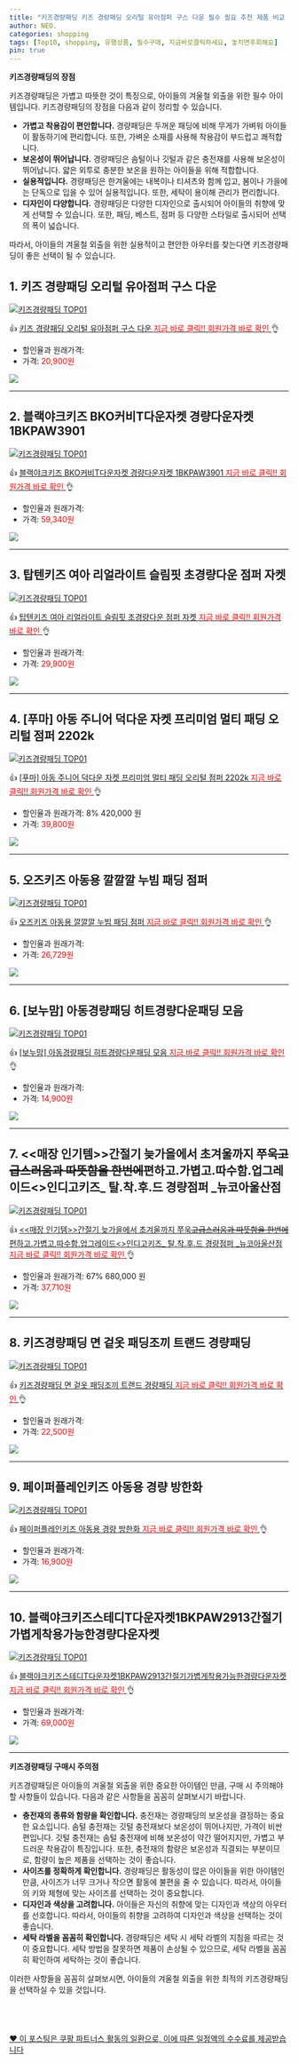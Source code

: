 ```yaml
---
title: "키즈경량패딩 키즈 경량패딩 오리털 유아점퍼 구스 다운 필수 필요 추천 제품 비교 최저 가격 비교 장점 구매 후기 구매평"
author: NEO.
categories: shopping
tags: [Top10, shopping, 유행상품, 필수구매, 지금바로클릭하세요, 놓치면후회해요]
pin: true
---
```

**키즈경량패딩의 장점**

키즈경량패딩은 가볍고 따뜻한 것이 특징으로, 아이들의 겨울철 외출을 위한 필수 아이템입니다. 키즈경량패딩의 장점을 다음과 같이 정리할 수 있습니다.

* **가볍고 착용감이 편안합니다.** 경량패딩은 두꺼운 패딩에 비해 무게가 가벼워 아이들이 활동하기에 편리합니다. 또한, 가벼운 소재를 사용해 착용감이 부드럽고 쾌적합니다.
* **보온성이 뛰어납니다.** 경량패딩은 솜털이나 깃털과 같은 충전재를 사용해 보온성이 뛰어납니다. 얇은 외투로 충분한 보온을 원하는 아이들을 위해 적합합니다.
* **실용적입니다.** 경량패딩은 한겨울에는 내복이나 티셔츠와 함께 입고, 봄이나 가을에는 단독으로 입을 수 있어 실용적입니다. 또한, 세탁이 용이해 관리가 편리합니다.
* **디자인이 다양합니다.** 경량패딩은 다양한 디자인으로 출시되어 아이들의 취향에 맞게 선택할 수 있습니다. 또한, 패딩, 베스트, 점퍼 등 다양한 스타일로 출시되어 선택의 폭이 넓습니다.

따라서, 아이들의 겨울철 외출을 위한 실용적이고 편안한 아우터를 찾는다면 키즈경량패딩이 좋은 선택이 될 수 있습니다.

   

## 1. 키즈 경량패딩 오리털 유아점퍼 구스 다운

[![키즈경량패딩 TOP01](https://thumbnail6.coupangcdn.com/thumbnails/remote/490x490ex/image/vendor_inventory/a06f/d21cbc4bd311241eedf3b273631da79c943186b15bf9fdf18145af04c46a.png)](https://link.coupang.com/re/AFFSDP?lptag=AF3617701&subid=GithubCoopas&pageKey=7696551868&traceid=V0-153&itemId=20595283116&vendorItemId=87670056840)


👍 [키즈 경량패딩 오리털 유아점퍼 구스 다운 <font color=red> 지금 바로 클릭!! 회원가격 바로 확인 </font> ](https://link.coupang.com/re/AFFSDP?lptag=AF3617701&subid=GithubCoopas&pageKey=7696551868&traceid=V0-153&itemId=20595283116&vendorItemId=87670056840) 👌 


- 할인율과 원래가격: 
- 가격: <span style='color:red'>20,900원</span>

[![](/discount_price.png)](https://link.coupang.com/re/AFFSDP?lptag=AF3617701&subid=GithubCoopas&pageKey=7696551868&traceid=V0-153&itemId=20595283116&vendorItemId=87670056840)

---


   

## 2. 블랙야크키즈 BKO커비T다운자켓 경량다운자켓 1BKPAW3901

[![키즈경량패딩 TOP01](https://thumbnail9.coupangcdn.com/thumbnails/remote/490x490ex/image/vendor_inventory/5fec/9202a1b1804ad91ae694ed1489599a417a68a1f4610876150c90e1326376.jpg)](https://link.coupang.com/re/AFFSDP?lptag=AF3617701&subid=GithubCoopas&pageKey=7601092540&traceid=V0-153&itemId=20107253145&vendorItemId=87202148322)


👍 [블랙야크키즈 BKO커비T다운자켓 경량다운자켓 1BKPAW3901 <font color=red> 지금 바로 클릭!! 회원가격 바로 확인 </font> ](https://link.coupang.com/re/AFFSDP?lptag=AF3617701&subid=GithubCoopas&pageKey=7601092540&traceid=V0-153&itemId=20107253145&vendorItemId=87202148322) 👌 


- 할인율과 원래가격: 
- 가격: <span style='color:red'>59,340원</span>

[![](/discount_price.png)](https://link.coupang.com/re/AFFSDP?lptag=AF3617701&subid=GithubCoopas&pageKey=7601092540&traceid=V0-153&itemId=20107253145&vendorItemId=87202148322)

---


   

## 3. 탑텐키즈 여아 리얼라이트 슬림핏 초경량다운 점퍼 자켓

[![키즈경량패딩 TOP01](https://thumbnail10.coupangcdn.com/thumbnails/remote/490x490ex/image/vendor_inventory/2505/f927bb9b9d08e0be3051d9ab6280cbee4400348b749c4db116368b255363.jpg)](https://link.coupang.com/re/AFFSDP?lptag=AF3617701&subid=GithubCoopas&pageKey=7636060768&traceid=V0-153&itemId=20277331249&vendorItemId=85092567330)


👍 [탑텐키즈 여아 리얼라이트 슬림핏 초경량다운 점퍼 자켓 <font color=red> 지금 바로 클릭!! 회원가격 바로 확인 </font> ](https://link.coupang.com/re/AFFSDP?lptag=AF3617701&subid=GithubCoopas&pageKey=7636060768&traceid=V0-153&itemId=20277331249&vendorItemId=85092567330) 👌 


- 할인율과 원래가격: 
- 가격: <span style='color:red'>29,900원</span>

[![](/discount_price.png)](https://link.coupang.com/re/AFFSDP?lptag=AF3617701&subid=GithubCoopas&pageKey=7636060768&traceid=V0-153&itemId=20277331249&vendorItemId=85092567330)

---


   

## 4. [푸마] 아동 주니어 덕다운 자켓 프리미엄 멀티 패딩 오리털 점퍼 2202k

[![키즈경량패딩 TOP01](https://thumbnail9.coupangcdn.com/thumbnails/remote/490x490ex/image/vendor_inventory/d298/d58448918dba0c6a82e3417d33fa850bac57cd0720fd2ec5d4218824c2c5.jpg)](https://link.coupang.com/re/AFFSDP?lptag=AF3617701&subid=GithubCoopas&pageKey=6667435480&traceid=V0-153&itemId=15327595578&vendorItemId=82547903170)


👍 [[푸마] 아동 주니어 덕다운 자켓 프리미엄 멀티 패딩 오리털 점퍼 2202k <font color=red> 지금 바로 클릭!! 회원가격 바로 확인 </font> ](https://link.coupang.com/re/AFFSDP?lptag=AF3617701&subid=GithubCoopas&pageKey=6667435480&traceid=V0-153&itemId=15327595578&vendorItemId=82547903170) 👌 


- 할인율과 원래가격: 8%  420,000   원
- 가격: <span style='color:red'>39,800원</span>

[![](/discount_price.png)](https://link.coupang.com/re/AFFSDP?lptag=AF3617701&subid=GithubCoopas&pageKey=6667435480&traceid=V0-153&itemId=15327595578&vendorItemId=82547903170)

---


   

## 5. 오즈키즈 아동용 깔깔깔 누빔 패딩 점퍼

[![키즈경량패딩 TOP01](https://thumbnail7.coupangcdn.com/thumbnails/remote/490x490ex/image/retail/images/2019/09/03/11/9/c813132a-1ac3-4cc4-a2d5-544eae5088e0.jpg)](https://link.coupang.com/re/AFFSDP?lptag=AF3617701&subid=GithubCoopas&pageKey=293940778&traceid=V0-153&itemId=927825259&vendorItemId=5304219576)


👍 [오즈키즈 아동용 깔깔깔 누빔 패딩 점퍼 <font color=red> 지금 바로 클릭!! 회원가격 바로 확인 </font> ](https://link.coupang.com/re/AFFSDP?lptag=AF3617701&subid=GithubCoopas&pageKey=293940778&traceid=V0-153&itemId=927825259&vendorItemId=5304219576) 👌 


- 할인율과 원래가격: 
- 가격: <span style='color:red'>26,729원</span>

[![](/discount_price.png)](https://link.coupang.com/re/AFFSDP?lptag=AF3617701&subid=GithubCoopas&pageKey=293940778&traceid=V0-153&itemId=927825259&vendorItemId=5304219576)

---


   

## 6. [보누맘] 아동경량패딩 히트경량다운패딩 모음

[![키즈경량패딩 TOP01](https://thumbnail10.coupangcdn.com/thumbnails/remote/490x490ex/image/vendor_inventory/87fa/d4a468d70c0d53b24a789316f57e35e613a0298be704719c6aa079a4c0a9.jpg)](https://link.coupang.com/re/AFFSDP?lptag=AF3617701&subid=GithubCoopas&pageKey=332991908&traceid=V0-153&itemId=1063670953&vendorItemId=70998763578)


👍 [[보누맘] 아동경량패딩 히트경량다운패딩 모음 <font color=red> 지금 바로 클릭!! 회원가격 바로 확인 </font> ](https://link.coupang.com/re/AFFSDP?lptag=AF3617701&subid=GithubCoopas&pageKey=332991908&traceid=V0-153&itemId=1063670953&vendorItemId=70998763578) 👌 


- 할인율과 원래가격: 
- 가격: <span style='color:red'>14,900원</span>

[![](/discount_price.png)](https://link.coupang.com/re/AFFSDP?lptag=AF3617701&subid=GithubCoopas&pageKey=332991908&traceid=V0-153&itemId=1063670953&vendorItemId=70998763578)

---


   

## 7. <<매장 인기템>>간절기 늦가을에서 초겨울까지 쭈욱~~고급스러움과 따뜻함을 한번에~~편하고.가볍고.따수함.업그레이드<>인디고키즈_ 탈.착.후.드 경량점퍼 _뉴코아울산점

[![키즈경량패딩 TOP01](https://thumbnail9.coupangcdn.com/thumbnails/remote/490x490ex/image/vendor_inventory/230f/1dc7732dcdc6f0482c79f043e064d81731a30bbe854d5e7a937e92a771ac.jpg)](https://link.coupang.com/re/AFFSDP?lptag=AF3617701&subid=GithubCoopas&pageKey=7637829594&traceid=V0-153&itemId=20285852327&vendorItemId=87372248390)


👍 [<<매장 인기템>>간절기 늦가을에서 초겨울까지 쭈욱~~고급스러움과 따뜻함을 한번에~~편하고.가볍고.따수함.업그레이드<>인디고키즈_ 탈.착.후.드 경량점퍼 _뉴코아울산점 <font color=red> 지금 바로 클릭!! 회원가격 바로 확인 </font> ](https://link.coupang.com/re/AFFSDP?lptag=AF3617701&subid=GithubCoopas&pageKey=7637829594&traceid=V0-153&itemId=20285852327&vendorItemId=87372248390) 👌 


- 할인율과 원래가격: 67%  680,000   원
- 가격: <span style='color:red'>37,710원</span>

[![](/discount_price.png)](https://link.coupang.com/re/AFFSDP?lptag=AF3617701&subid=GithubCoopas&pageKey=7637829594&traceid=V0-153&itemId=20285852327&vendorItemId=87372248390)

---


   

## 8. 키즈경량패딩 면 겉옷 패딩조끼 트랜드 경량패딩

[![키즈경량패딩 TOP01](https://thumbnail10.coupangcdn.com/thumbnails/remote/490x490ex/image/vendor_inventory/e97b/f865780f63ad0df6988167dc8d3c412ba4950f8656dec30afd738e526668.jpg)](https://link.coupang.com/re/AFFSDP?lptag=AF3617701&subid=GithubCoopas&pageKey=7685312880&traceid=V0-153&itemId=20536680005&vendorItemId=87613455717)


👍 [키즈경량패딩 면 겉옷 패딩조끼 트랜드 경량패딩 <font color=red> 지금 바로 클릭!! 회원가격 바로 확인 </font> ](https://link.coupang.com/re/AFFSDP?lptag=AF3617701&subid=GithubCoopas&pageKey=7685312880&traceid=V0-153&itemId=20536680005&vendorItemId=87613455717) 👌 


- 할인율과 원래가격: 
- 가격: <span style='color:red'>22,500원</span>

[![](/discount_price.png)](https://link.coupang.com/re/AFFSDP?lptag=AF3617701&subid=GithubCoopas&pageKey=7685312880&traceid=V0-153&itemId=20536680005&vendorItemId=87613455717)

---


   

## 9. 페이퍼플레인키즈 아동용 경량 방한화

[![키즈경량패딩 TOP01](https://thumbnail6.coupangcdn.com/thumbnails/remote/490x490ex/image/vendor_inventory/d88d/5c7a31582f34a64ecf1ba989cd8962a163cbed2b799d05e45c4947f1d268.jpg)](https://link.coupang.com/re/AFFSDP?lptag=AF3617701&subid=GithubCoopas&pageKey=6168897573&traceid=V0-153&itemId=12027644729&vendorItemId=78531581733)


👍 [페이퍼플레인키즈 아동용 경량 방한화 <font color=red> 지금 바로 클릭!! 회원가격 바로 확인 </font> ](https://link.coupang.com/re/AFFSDP?lptag=AF3617701&subid=GithubCoopas&pageKey=6168897573&traceid=V0-153&itemId=12027644729&vendorItemId=78531581733) 👌 


- 할인율과 원래가격: 
- 가격: <span style='color:red'>16,900원</span>

[![](/discount_price.png)](https://link.coupang.com/re/AFFSDP?lptag=AF3617701&subid=GithubCoopas&pageKey=6168897573&traceid=V0-153&itemId=12027644729&vendorItemId=78531581733)

---


   

## 10. 블랙야크키즈스테디T다운자켓1BKPAW2913간절기가볍게착용가능한경량다운자켓

[![키즈경량패딩 TOP01](https://thumbnail6.coupangcdn.com/thumbnails/remote/490x490ex/image/vendor_inventory/78f4/75691f4ac7318e13af6a6a4dbc53648b5ebce38e6216cd361060874f42d6.jpg)](https://link.coupang.com/re/AFFSDP?lptag=AF3617701&subid=GithubCoopas&pageKey=7558672973&traceid=V0-153&itemId=19908710352&vendorItemId=87008670234)


👍 [블랙야크키즈스테디T다운자켓1BKPAW2913간절기가볍게착용가능한경량다운자켓 <font color=red> 지금 바로 클릭!! 회원가격 바로 확인 </font> ](https://link.coupang.com/re/AFFSDP?lptag=AF3617701&subid=GithubCoopas&pageKey=7558672973&traceid=V0-153&itemId=19908710352&vendorItemId=87008670234) 👌 


- 할인율과 원래가격: 
- 가격: <span style='color:red'>69,000원</span>

[![](/discount_price.png)](https://link.coupang.com/re/AFFSDP?lptag=AF3617701&subid=GithubCoopas&pageKey=7558672973&traceid=V0-153&itemId=19908710352&vendorItemId=87008670234)

---
**키즈경량패딩 구매시 주의점**

키즈경량패딩은 아이들의 겨울철 외출을 위한 중요한 아이템인 만큼, 구매 시 주의해야 할 사항들이 있습니다. 다음과 같은 사항들을 꼼꼼히 살펴보시기 바랍니다.

* **충전재의 종류와 함량을 확인합니다.** 충전재는 경량패딩의 보온성을 결정하는 중요한 요소입니다. 솜털 충전재는 깃털 충전재보다 보온성이 뛰어나지만, 가격이 비싼 편입니다. 깃털 충전재는 솜털 충전재에 비해 보온성이 약간 떨어지지만, 가볍고 부드러운 착용감이 특징입니다. 또한, 충전재의 함량은 보온성과 직결되는 부분이므로, 함량이 높은 제품을 선택하는 것이 좋습니다.
* **사이즈를 정확하게 확인합니다.** 경량패딩은 활동성이 많은 아이들을 위한 아이템인 만큼, 사이즈가 너무 크거나 작으면 활동에 불편을 줄 수 있습니다. 따라서, 아이들의 키와 체형에 맞는 사이즈를 선택하는 것이 중요합니다.
* **디자인과 색상을 고려합니다.** 아이들은 자신의 취향에 맞는 디자인과 색상의 아우터를 선호합니다. 따라서, 아이들의 취향을 고려하여 디자인과 색상을 선택하는 것이 좋습니다.
* **세탁 라벨을 꼼꼼히 확인합니다.** 경량패딩은 세탁 시 세탁 라벨의 지침을 따르는 것이 중요합니다. 세탁 방법을 잘못하면 제품이 손상될 수 있으므로, 세탁 라벨을 꼼꼼히 확인하여 세탁하는 것이 좋습니다.

이러한 사항들을 꼼꼼히 살펴보시면, 아이들의 겨울철 외출을 위한 최적의 키즈경량패딩을 선택하실 수 있을 것입니다.<br><br><br><br><br> [ ❤  이 포스팅은 쿠팡 파트너스 활동의 일환으로, 이에 따른 일정액의 수수료를 제공받습니다](https://link.coupang.com/a/bcEFyh)